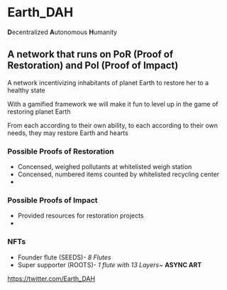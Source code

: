# Earth_DAH
**D**ecentralized **A**utonomous **H**umanity
## A network that runs on **P**o**R** (**P**roof of **R**estoration) and **P**o**I** (**P**roof of **I**mpact)

A network incentivizing inhabitants of planet Earth to restore her to a healthy state

With a gamified framework we will make it fun to level up in the game of restoring planet Earth

From each according to their own ability, to each according to their own needs, they may restore Earth and hearts

### Possible **P**roofs of **R**estoration
* Concensed, weighed pollutants at whitelisted weigh station
* Concensed, numbered items counted by whitelisted recycling center
*
 
### Possible **P**roofs of **I**mpact
* Provided resources for restoration projects
* 

### NFTs

- Founder flute (SEEDS)- *8 Flutes*
- Super supporter (ROOTS)- *1 flute with 13 Layers~* **ASYNC ART**

https://twitter.com/Earth_DAH
